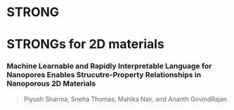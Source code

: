 # STRONG

# STRONGs for 2D materials
### Machine Learnable and Rapidly Interpretable Language for Nanopores Enables Strucutre-Property Relationships in Nanoporous 2D Materials
> Piyush Sharma, Sneha Thomas, Mahika Nair, and Ananth GovindRajan
